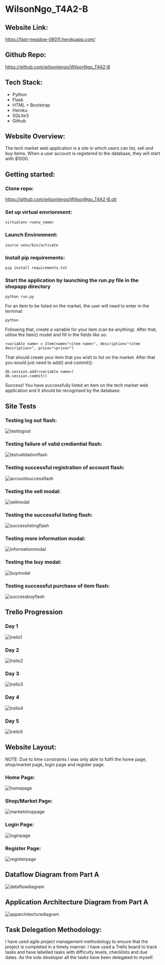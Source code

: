 # WilsonNgo_T4A2-B

## Website Link:
https://fast-meadow-06011.herokuapp.com/

## Github Repo:
https://github.com/wilsonlengo/WilsonNgo_T4A2-B

## Tech Stack:
* Python
* Flask
* HTML + Bootstrap
* Heroku
* SQLite3
* Github

## Website Overview:
The tech market web application is a site in which users can list, sell and buy items. When a user account is registered to the database, they will start with $1000. 


## Getting started:

### Clone repo:
https://github.com/wilsonlengo/WilsonNgo_T4A2-B.git

### Set up virtual envrionment:
```
virtualenv <venv_name>
```

### Launch Environment:
```
source venv/bin/activate
```

### Install pip requirements:

```
pip install requirements.txt
```

### Start the application by launching the run.py file in the shopapp directory
```
python run.py
```

For an item to be listed on the market, the user will need to enter in the terminal:
```
python
```
Following that, create a variable for your item (can be anything). After that, utilise the Item() model and fill in the fields like so:
```
<variable name> = Item(name="<item name>", description="<item description>", price="<price>")
```
That should create your item that you wish to list on the market. After that you would just need to add() and commit():
```
db.session.add(<variable name>)
db.session.commit()
```
Success! You have successfully listed an item on the tech market web application and it should be recognised by the database.


## Site Tests

### Testing log out flash:
![testlogout](/docs/testlogout.png)
### Testing failure of valid crediential flash:
![testvalidationflash](/docs/validationflash.png)
### Testing successful registration of account flash:
![accountsuccessflash](/docs/accountsuccessflash.png)
### Testing the sell modal:
![sellmodal](docs/sellmodal.png)
### Testing the successful listing flash:
![successlistingflash](docs/successlistingflash.png)
### Testing more information modal:
![informationmodal](docs/infomodal.png)
### Testing the buy modal:
![buymodal](docs/buymodal.png)
### Testing successful purchase of item flash:
![successbuyflash](docs/successbuyflash.png)

## Trello Progression

### Day 1
![trello1](docs/trelloday1.png)
### Day 2
![trello2](docs/trelloday2.png)
### Day 3
![trello3](docs/trelloday3.png)
### Day 4
![trello4](docs/trelloday4.png)
### Day 5
![trello5](docs/trelloday5.png)


## Website Layout:
NOTE: Due to time constraints I was only able to fulfil the home page, shop/market page, login page and register page.

### Home Page:
![homepage](docs/homepage.png)
### Shop/Market Page:
![marketshoppage](docs/marketpage.png)
### Login Page:
![loginpage](docs/loginpage.png)
### Register Page:
![registerpage](docs/registerpage.png)


## Dataflow Diagram from Part A
![dataflowdiagram](/docs/dataflow.png)
## Application Architecture Diagram from Part A
![apparchitecturediagram](/docs/apparch.png)

## Task Delegation Methodology:

I have used agile project management methodology to ensure that the project is completed
in a timely manner. I have used a Trello board to track tasks and have labelled tasks with
difficulty levels, checklists and due dates. As the sole developer all the tasks have been
delegated to myself. 